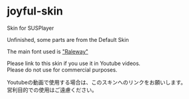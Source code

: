 # joyful-skin
Skin for SUSPlayer

Unfinished, some parts are from the Default Skin

The main font used is ["Raleway"](http://https://fonts.google.com/specimen/Raleway "Raleway Extra Bold")

Please link to this skin if you use it in Youtube videos.<br>
Please do not use for commercial purposes. 


Youtubeの動画で使用する場合は、このスキンへのリンクをお願いします。<br>
営利目的での使用はご遠慮ください。

